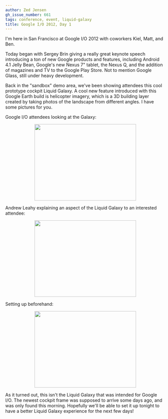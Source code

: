 ```yaml
---
author: Zed Jensen
gh_issue_number: 661
tags: conference, event, liquid-galaxy
title: Google I/O 2012, Day 1
---
```


I'm here in San Francisco at Google I/O 2012 with coworkers Kiel, Matt, and Ben.

Today began with Sergey Brin giving a really great keynote speech introducing a ton of new Google products and features, including Android 4.1 Jelly Bean, Google's new Nexus 7" tablet, the Nexus Q, and the addition of magazines and TV to the Google Play Store. Not to mention Google Glass, still under heavy development.

Back in the "sandbox" demo area, we've been showing attendees this cool prototype cockpit Liquid Galaxy. A cool new feature introduced with this Google Earth build is helicopter imagery, which is a 3D building layer created by taking photos of the landscape from different angles. I have some pictures for you.

Google I/O attendees looking at the Galaxy:

<div class="separator" style="clear: both; text-align: center;">
<a href="/blog/2012/06/27/google-io-2012-day-1/image-0-big.jpeg" imageanchor="1" style="margin-left: 1em; margin-right: 1em;"><img border="0" height="240" src="/blog/2012/06/27/google-io-2012-day-1/image-0.jpeg" width="320"/></a></div>

Andrew Leahy explaining an aspect of the Liquid Galaxy to an interested attendee:

<div class="separator" style="clear: both; text-align: center;">
<a href="/blog/2012/06/27/google-io-2012-day-1/image-1-big.jpeg" imageanchor="1" style="margin-left: 1em; margin-right: 1em;"><img border="0" height="240" src="/blog/2012/06/27/google-io-2012-day-1/image-1.jpeg" width="320"/></a></div>

Setting up beforehand:

<div class="separator" style="clear: both; text-align: center;">
<a href="/blog/2012/06/27/google-io-2012-day-1/image-2-big.jpeg" imageanchor="1" style="margin-left: 1em; margin-right: 1em;"><img border="0" height="240" src="/blog/2012/06/27/google-io-2012-day-1/image-2.jpeg" width="320"/></a></div>

As it turned out, this isn't the Liquid Galaxy that was intended for Google I/O. The newest cockpit frame was supposed to arrive some days ago, and was only found this morning. Hopefully we'll be able to set it up tonight to have a better Liquid Galaxy experience for the next few days!
